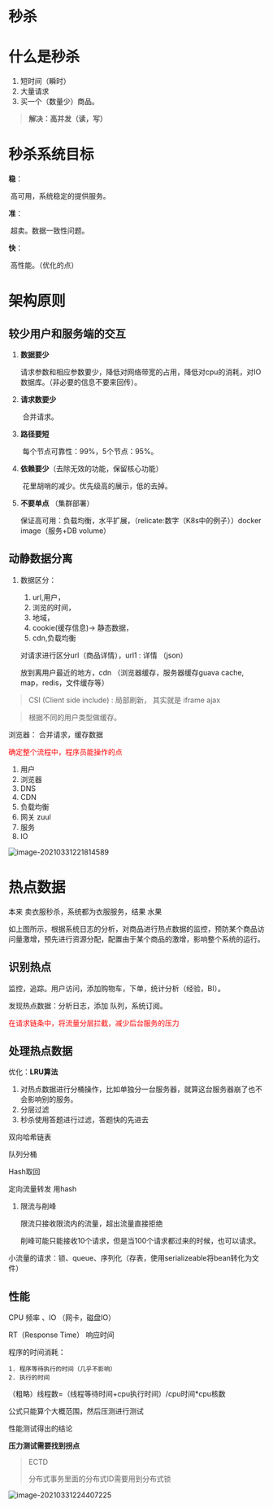 # 秒杀

# 什么是秒杀

1. 短时间（瞬时）
2. 大量请求
3. 买一个（数量少）商品。

> **解决：高并发（读，写）**



# 秒杀系统目标

**稳**：

​	高可用，系统稳定的提供服务。

**准**：

​	超卖。数据一致性问题。

**快**：

​	高性能。（优化的点）



# 架构原则

## 较少用户和服务端的交互

1. **数据要少**

   ​		请求参数和相应参数要少，降低对网络带宽的占用，降低对cpu的消耗，对IO数据库。（非必要的信息不要来回传）。

2. **请求数要少**

   ​		合并请求。

3. **路径要短**

   ​		每个节点可靠性：99%，5个节点：95%。

4. **依赖要少**（去除无效的功能，保留核心功能）

   ​		花里胡哨的减少。优先级高的展示，低的去掉。

5. **不要单点** （集群部署）

   ​		保证高可用：负载均衡，水平扩展，（relicate:数字（K8s中的例子））docker image（服务+DB volume）

   

## 动静数据分离

1. 数据区分：

   1. url,用户，
   2. 浏览的时间，
   3. 地域，
   4. cookie(缓存信息)-> 静态数据，
   5. cdn,负载均衡

   

   对请求进行区分url（商品详情），url1 : 详情 （json）

   放到离用户最近的地方，cdn （浏览器缓存，服务器缓存guava cache, map，redis，文件缓存等）

> CSI (Client side include) : 局部刷新， 其实就是 iframe ajax

> 根据不同的用户类型做缓存。

浏览器： 合并请求，缓存数据

<font color="red">确定整个流程中，程序员能操作的点</font>

1. 用户
2. 浏览器
3. DNS
4. CDN
5. 负载均衡
6. 网关 zuul
7. 服务
8. IO

![image-20210331221814589](14_秒杀_v2.0.assets/image-20210331221814589.png)

# 热点数据

本来 卖衣服秒杀，系统都为衣服服务，结果 水果

如上图所示，根据系统日志的分析，对商品进行热点数据的监控，预防某个商品访问量激增，预先进行资源分配，配置由于某个商品的激增，影响整个系统的运行。

## 识别热点

监控，追踪。用户访问，添加购物车，下单，统计分析（经验，BI）。

发现热点数据：分析日志，添加 队列，系统订阅。



<font color="red">在请求链条中，将流量分层拦截，减少后台服务的压力</font>

## 处理热点数据

优化：**LRU算法**

1. 对热点数据进行分桶操作，比如单独分一台服务器，就算这台服务器崩了也不会影响别的服务。
2. 分层过滤
3. 秒杀使用答题进行过滤，答题快的先进去



双向哈希链表

队列分桶

Hash取回

定向流量转发 用hash

1. 限流与削峰

   限流只接收限流内的流量，超出流量直接拒绝

   削峰可能只能接收10个请求，但是当100个请求都过来的时候，也可以请求。

小流量的请求：锁、queue、序列化（存表，使用serializeable将bean转化为文件）



## 性能

CPU 频率 、IO （网卡，磁盘IO）

RT（Response Time） 响应时间

程序的时间消耗：

	1. 程序等待执行的时间（几乎不影响）
 	2. 执行的时间

（粗略）线程数=（线程等待时间+cpu执行时间）/cpu时间*cpu核数

公式只能算个大概范围，然后压测进行测试

性能测试得出的结论

**压力测试需要找到拐点**



> ECTD
>
> 分布式事务里面的分布式ID需要用到分布式锁



![image-20210331224407225](14_秒杀_v2.0.assets/image-20210331224407225.png)